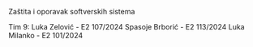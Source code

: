 Zaštita i oporavak softverskih sistema 

Tim 9: 
  Luka Zelović - E2 107/2024
  Spasoje Brborić - E2 113/2024
  Luka Milanko - E2 101/2024
